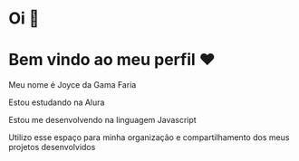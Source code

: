 # Oi 👋
# Bem vindo ao meu perfil ❤️
Meu nome é Joyce da Gama Faria 

Estou estudando na Alura

Estou me desenvolvendo na linguagem Javascript 

Utilizo esse espaço para minha organização e compartilhamento dos meus projetos desenvolvidos 

